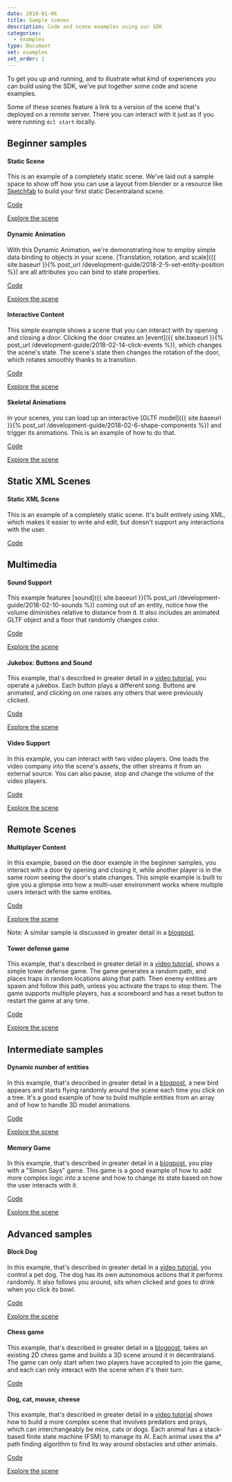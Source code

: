 ```yaml
---
date: 2018-01-06
title: Sample scenes
description: Code and scene examples using our SDK
categories:
  - examples
type: Document
set: examples
set_order: 1
---
```


To get you up and running, and to illustrate what kind of experiences you can build using the SDK, we’ve put together some code and scene examples.

Some of these scenes feature a link to a version of the scene that's deployed on a remote server. There you can interact with it just as if you were running `dcl start` locally.

## Beginner samples

#### Static Scene

This is an example of a completely static scene. We've laid out a sample space to show off how you can use a layout from blender or a resource like [Sketchfab](https://sketchfab.com/) to build your first static Decentraland scene.

[Code](https://github.com/decentraland/sample-scene-static)

[Explore the scene](https://dcl-project-aobsbnmsdl.now.sh/?position=0%2C-1)

#### Dynamic Animation

With this Dynamic Animation, we're demonstrating how to employ simple data binding to objects in your scene. [Translation, rotation, and scale]({{ site.baseurl }}{% post_url /development-guide/2018-2-5-set-entity-position %}) are all attributes you can bind to state properties.

[Code](https://github.com/decentraland/sample-scene-dynamic-animation)

[Explore the scene](https://dcl-project-fkmccoyvhb.now.sh/?position=0%2C-1)

#### Interactive Content

This simple example shows a scene that you can interact with by opening and closing a door. Clicking the door creates an [event]({{ site.baseurl }}{% post_url /development-guide/2018-02-14-click-events %}), which changes the scene's state. The scene's state then changes the rotation of the door, which rotates smoothly thanks to a transition.

[Code](https://github.com/decentraland/sample-scene-script)

[Explore the scene](https://dcl-project-inksbqgcjj.now.sh/?position=-41%2C-113)

#### Skeletal Animations

In your scenes, you can load up an interactive [GLTF model]({{ site.baseurl }}{% post_url /development-guide/2018-02-6-shape-components %}) and trigger its animations. This is an example of how to do that.

[Code](https://github.com/decentraland/sample-scene-skeletal-animation)

[Explore the scene](https://dcl-project-tiroqwvfop.now.sh/?position=0%2C1)

## Static XML Scenes

#### Static XML Scene

This is an example of a completely static scene. It's built entirely using XML, which makes it easier to write and edit, but doesn't support any interactions with the user.

[Code](https://github.com/decentraland/sample-scene-static-xml)

## Multimedia

#### Sound Support

This example features [sound]({{ site.baseurl }}{% post_url /development-guide/2018-02-10-sounds %}) coming out of an entity, notice how the volume diminishes relative to distance from it. It also includes an animated GLTF object and a floor that randomly changes color.

[Code](https://github.com/decentraland/sample-scene-sound-support)

[Explore the scene](https://dcl-project-lolxizhsmy.now.sh/?position=-1%2C-1)

#### Jukebox: Buttons and Sound

This example, that's described in greater detail in a [video tutorial](https://steemit.com/tutorial/@hardlydifficult/decentraland-tutorial-creating-a-music-jukebox), you operate a jukebox. Each button plays a different song. Buttons are animated, and clicking on one raises any others that were previously clicked.

[Code](https://github.com/decentraland/sample-scene-jukebox)

[Explore the scene](https://dcl-project-nvahvjzeiz.now.sh/?position=42%2C42)

#### Video Support

In this example, you can interact with two video players. One loads the video company into the scene's assets, the other streams it from an external source. You can also pause, stop and change the volume of the video players.

[Code](https://github.com/decentraland/sample-scene-video-support)

[Explore the scene](https://dcl-project-ffueiuubku.now.sh/?position=0%2C-1)

## Remote Scenes

#### Multiplayer Content

In this example, based on the door example in the beginner samples, you interact with a door by opening and closing it, while another player is in the same room seeing the door's state changes. This simple example is built to give you a glimpse into how a multi-user environment works where multiple users interact with the same entities.

[Code](https://github.com/decentraland/sample-scene-server)

[Explore the scene](https://dcl-project-fprfrtlboa.now.sh/?position=0%2C0)

Note: A similar sample is discussed in greater detail in a [blogpost](https://blog.decentraland.org/sdk-highlight-building-an-underwater-landscape-5bfcce73ff35).

#### Tower defense game

This example, that's described in greater detail in a [video tutorial](https://steemit.com/tutorial/@hardlydifficult/decentraland-tutorial-a-simple-tower-defense-game), shows a simple tower defense game. The game generates a random path, and places traps in random locations along that path. Then enemy entities are spawn and follow this path, unless you activate the traps to stop them. The game supports multiple players, has a scoreboard and has a reset button to restart the game at any time.

[Code](https://github.com/decentraland/sample-scene-tower-defense-game)

[Explore the scene](https://dcl-project-iavfhvaswv.now.sh/?position=0%2C-1)

## Intermediate samples

#### Dynamic number of entities

In this example, that's described in greater detail in a [blogpost](https://blog.decentraland.org/developer-tutorial-creating-a-dynamic-flock-of-hummingbirds-8c2cd41f8296), a new bird appears and starts flying randomly around the scene each time you click on a tree. It's a good example of how to build multiple entities from an array and of how to handle 3D model animations.

[Code](https://github.com/decentraland/sample-scene-array-of-entities/blob/master/README.md)

[Explore the scene](https://dcl-project-xdoolmuwqt.now.sh/?position=0%2C-1)

#### Memory Game

In this example, that's described in greater detail in a [blogpost](https://blog.decentraland.org/building-a-memory-game-using-decentralands-sdk-87ee35968f8d), you play with a "Simon Says" game. This game is a good example of how to add more complex logic into a scene and how to change its state based on how the user interacts with it.

[Code](https://github.com/decentraland/sample-scene-memory-game)

[Explore the scene](https://dcl-project-asliohkpyt.now.sh/?position=0%2C0)

<!--
#### Pay to open

In this example, based on the door example in the beginner samples, you're only allowed to open the door if you've paid 10 MANA to a specific wallet. The sample shows how you can use the SDK to track blockchain transactions.

[Code](https://github.com/decentraland/sample-scene-payments)
-->

## Advanced samples

#### Block Dog

In this example, that's described in greater detail in a [video tutorial](https://steemit.com/tutorial/@hardlydifficult/decentraland-tutorial-basic-ai-with-block-dog), you control a pet dog. The dog has its own autonomous actions that it performs randomly. It also follows you around, sits when clicked and goes to drink when you click its bowl.

[Code](https://github.com/decentraland/sample-scene-Block-Dog)

[Explore the scene](https://dcl-project-yffwbatldi.now.sh/?position=42%2C42)

#### Chess game

This example, that's described in greater detail in a [blogpost](https://blog.decentraland.org/developer-tutorial-port-a-redux-chess-game-to-decentraland-49f509b2eba6), takes an existing 2D chess game and builds a 3D scene around it in decentraland. The game can only start when two players have accepted to join the game, and each can only interact with the scene when it's their turn.

[Code](https://github.com/cazala/decentraland-redux-chess-app)

#### Dog, cat, mouse, cheese

This example, that's described in greater detail in a [video tutorial](https://steemit.com/tutorial/@hardlydifficult/decentraland-tutorial-dog-cat-mouse-cheese-using-a-fsm) shows how to build a more complex scene that involves predators and prays, which can interchangeably be mice, cats or dogs. Each animal has a stack-based finite state machine (FSM) to manage its AI. Each animal uses the a\* path finding algorithm to find its way around obstacles and other animals.

[Code](https://github.com/decentraland/sample-scene-dog-cat-mouse-cheese)

[Explore the scene](https://dcl-project-bfvkjmdtyf.now.sh/?position=42%2C43)

